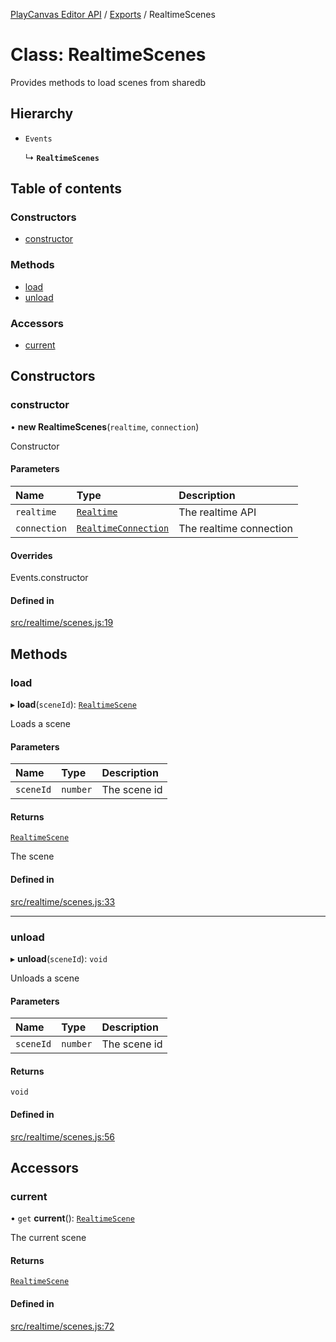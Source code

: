 [PlayCanvas Editor API](../README.md) / [Exports](../modules.md) / RealtimeScenes

# Class: RealtimeScenes

Provides methods to load scenes from sharedb

## Hierarchy

- `Events`

  ↳ **`RealtimeScenes`**

## Table of contents

### Constructors

- [constructor](RealtimeScenes.md#constructor)

### Methods

- [load](RealtimeScenes.md#load)
- [unload](RealtimeScenes.md#unload)

### Accessors

- [current](RealtimeScenes.md#current)

## Constructors

### constructor

• **new RealtimeScenes**(`realtime`, `connection`)

Constructor

#### Parameters

| Name | Type | Description |
| :------ | :------ | :------ |
| `realtime` | [`Realtime`](Realtime.md) | The realtime API |
| `connection` | [`RealtimeConnection`](RealtimeConnection.md) | The realtime connection |

#### Overrides

Events.constructor

#### Defined in

[src/realtime/scenes.js:19](https://github.com/playcanvas/editor-api/blob/80233d8/src/realtime/scenes.js#L19)

## Methods

### load

▸ **load**(`sceneId`): [`RealtimeScene`](RealtimeScene.md)

Loads a scene

#### Parameters

| Name | Type | Description |
| :------ | :------ | :------ |
| `sceneId` | `number` | The scene id |

#### Returns

[`RealtimeScene`](RealtimeScene.md)

The scene

#### Defined in

[src/realtime/scenes.js:33](https://github.com/playcanvas/editor-api/blob/80233d8/src/realtime/scenes.js#L33)

___

### unload

▸ **unload**(`sceneId`): `void`

Unloads a scene

#### Parameters

| Name | Type | Description |
| :------ | :------ | :------ |
| `sceneId` | `number` | The scene id |

#### Returns

`void`

#### Defined in

[src/realtime/scenes.js:56](https://github.com/playcanvas/editor-api/blob/80233d8/src/realtime/scenes.js#L56)

## Accessors

### current

• `get` **current**(): [`RealtimeScene`](RealtimeScene.md)

The current scene

#### Returns

[`RealtimeScene`](RealtimeScene.md)

#### Defined in

[src/realtime/scenes.js:72](https://github.com/playcanvas/editor-api/blob/80233d8/src/realtime/scenes.js#L72)
